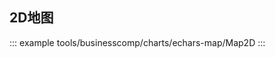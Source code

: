 <!--
 * @Description: 
 * @Date: 2024-10-30 16:58:47
 * @LastEditTime: 2024-10-31 14:00:36
-->
## 2D地图

::: example
tools/businesscomp/charts/echars-map/Map2D
:::
<!-- ## 3D地图

::: example
tools/businesscomp/charts/echars-map/Map2D
::: -->

